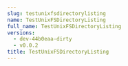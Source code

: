 ```yaml
---
slug: testunixfsdirectorylisting
name: TestUnixFSDirectoryListing
full_name: TestUnixFSDirectoryListing
versions:
  - dev-44b0eaa-dirty
  - v0.0.2
title: TestUnixFSDirectoryListing
---
```


